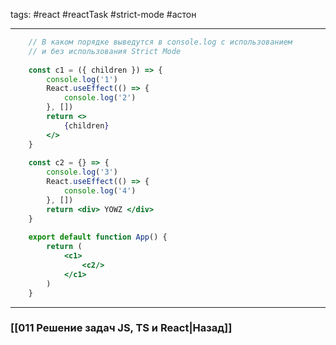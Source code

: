 tags: #react #reactTask #strict-mode #астон
____

```jsx
	// В каком порядке выведутся в console.log с использованием
	// и без использования Strict Mode
	
	const c1 = ({ children }) => {
		console.log('1')
		React.useEffect(() => {
			console.log('2')
		}, [])
		return <>
			{children}
		</>
	}
	
	const c2 = {} => {
		console.log('3')
		React.useEffect(() => {
			console.log('4')
		}, [])
		return <div> YOWZ </div>
	}
	
	export default function App() {
		return (
			<c1>
				<c2/>
			</c1>
		)
	}
```


___
### [[011 Решение задач JS, TS и React|Назад]]